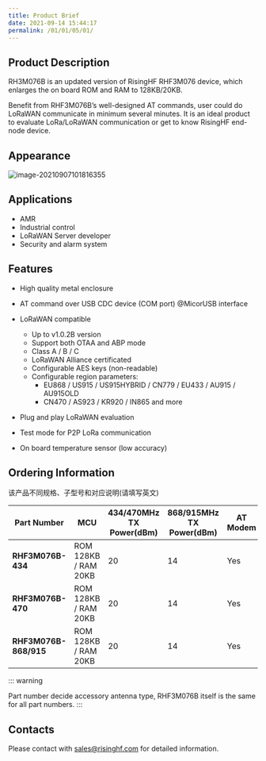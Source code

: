 ```yaml
---
title: Product Brief
date: 2021-09-14 15:44:17
permalink: /01/01/05/01/
---
```

## Product Description

RH3M076B is an updated version of RisingHF RHF3M076 device, which enlarges the on board ROM and RAM to 128KB/20KB.

 Benefit from RHF3M076B’s well-designed AT commands, user could do LoRaWAN communicate in minimum several minutes. It is an ideal product to evaluate LoRa/LoRaWAN communication or get to know RisingHF end-node device.

## Appearance

![image-20210907101816355](https://wiki.risinghf.com/upload/img/4bb19ddc7afdd6e46f836cfcc0f55229.png)

## Applications

- AMR
- Industrial control
- LoRaWAN Server developer 
- Security and alarm system

## Features

- High quality metal enclosure

- AT command over USB CDC device (COM port) @MicorUSB interface

- LoRaWAN compatible

  - Up to v1.0.2B version
  - Support both OTAA and ABP mode
  - Class A / B / C
  - LoRaWAN Alliance certificated
  - Configurable AES keys (non-readable)
  - Configurable region parameters:
    - EU868 / US915 / US915HYBRID / CN779 / EU433 / AU915 / AU915OLD
    - CN470 / AS923 / KR920 / IN865 and more

- Plug and play LoRaWAN evaluation

- Test mode for P2P LoRa communication

- On board temperature sensor (low accuracy)

  

## Ordering Information

该产品不同规格、子型号和对应说明(请填写英文)

| **Part Number**       | **MCU**              | **434/470MHz  TX Power(dBm)** | **868/915MHz  TX Power(dBm)** | AT Modem |
| --------------------- | -------------------- | ----------------------------- | ----------------------------- | -------- |
| **RHF3M076B-434**     | ROM 128KB / RAM 20KB | 20                            | 14                            | Yes      |
| **RHF3M076B-470**     | ROM 128KB / RAM 20KB | 20                            | 14                            | Yes      |
| **RHF3M076B-868/915** | ROM 128KB / RAM 20KB | 20                            | 14                            | Yes      |

::: warning

 Part number decide accessory antenna type, RHF3M076B itself is the same for all part numbers.
:::

## Contacts

Please contact with sales@risinghf.com for detailed information.







